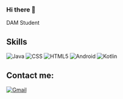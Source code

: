 ### Hi there 👋

<!--
**xPedro86/xPedro86** is a ✨ _special_ ✨ repository because its `README.md` (this file) appears on your GitHub profile. -->

DAM Student

## Skills

![Java](https://img.shields.io/badge/Java-ED8B00?style=for-the-badge&logo=java&logoColor=white)
![CSS](https://img.shields.io/badge/CSS3-1572B6?style=for-the-badge&logo=css3&logoColor=white)
![HTML5](https://img.shields.io/badge/HTML5-E34F26?style=for-the-badge&logo=html5&logoColor=white)
![Android](https://img.shields.io/badge/ANDROID-4023ff?style=for-the-badge&logo=Android&logoColor=white)
![Kotlin](https://img.shields.io/badge/KOTLIN-4023ff?style=for-the-badge&logo=Kotlin&logoColor=white)

## Contact me:
[![Gmail](https://img.shields.io/badge/Gmail-D14836?style=for-the-badge&logo=gmail&logoColor=white)](mailto:aluest1386@ieselcaminas.org)
